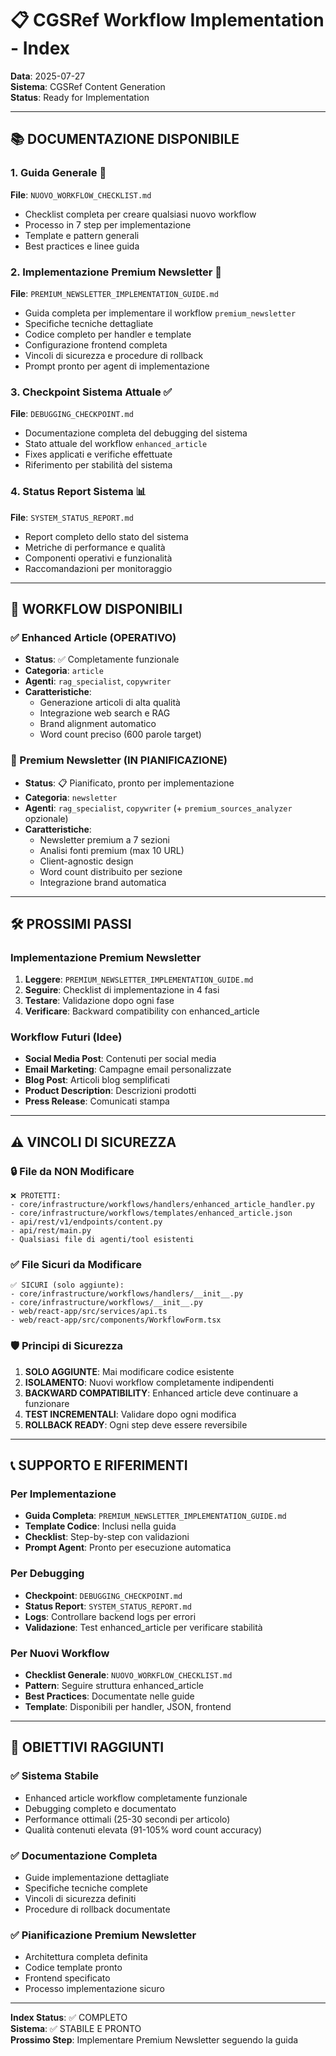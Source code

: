 # 📋 CGSRef Workflow Implementation - Index

**Data**: 2025-07-27  
**Sistema**: CGSRef Content Generation  
**Status**: Ready for Implementation

---

## 📚 DOCUMENTAZIONE DISPONIBILE

### **1. Guida Generale** 📖
**File**: `NUOVO_WORKFLOW_CHECKLIST.md`
- Checklist completa per creare qualsiasi nuovo workflow
- Processo in 7 step per implementazione
- Template e pattern generali
- Best practices e linee guida

### **2. Implementazione Premium Newsletter** 🚀
**File**: `PREMIUM_NEWSLETTER_IMPLEMENTATION_GUIDE.md`
- Guida completa per implementare il workflow `premium_newsletter`
- Specifiche tecniche dettagliate
- Codice completo per handler e template
- Configurazione frontend completa
- Vincoli di sicurezza e procedure di rollback
- Prompt pronto per agent di implementazione

### **3. Checkpoint Sistema Attuale** ✅
**File**: `DEBUGGING_CHECKPOINT.md`
- Documentazione completa del debugging del sistema
- Stato attuale del workflow `enhanced_article`
- Fixes applicati e verifiche effettuate
- Riferimento per stabilità del sistema

### **4. Status Report Sistema** 📊
**File**: `SYSTEM_STATUS_REPORT.md`
- Report completo dello stato del sistema
- Metriche di performance e qualità
- Componenti operativi e funzionalità
- Raccomandazioni per monitoraggio

---

## 🎯 WORKFLOW DISPONIBILI

### **✅ Enhanced Article** (OPERATIVO)
- **Status**: ✅ Completamente funzionale
- **Categoria**: `article`
- **Agenti**: `rag_specialist`, `copywriter`
- **Caratteristiche**: 
  - Generazione articoli di alta qualità
  - Integrazione web search e RAG
  - Brand alignment automatico
  - Word count preciso (600 parole target)

### **🚧 Premium Newsletter** (IN PIANIFICAZIONE)
- **Status**: 📋 Pianificato, pronto per implementazione
- **Categoria**: `newsletter`
- **Agenti**: `rag_specialist`, `copywriter` (+ `premium_sources_analyzer` opzionale)
- **Caratteristiche**:
  - Newsletter premium a 7 sezioni
  - Analisi fonti premium (max 10 URL)
  - Client-agnostic design
  - Word count distribuito per sezione
  - Integrazione brand automatica

---

## 🛠️ PROSSIMI PASSI

### **Implementazione Premium Newsletter**
1. **Leggere**: `PREMIUM_NEWSLETTER_IMPLEMENTATION_GUIDE.md`
2. **Seguire**: Checklist di implementazione in 4 fasi
3. **Testare**: Validazione dopo ogni fase
4. **Verificare**: Backward compatibility con enhanced_article

### **Workflow Futuri** (Idee)
- **Social Media Post**: Contenuti per social media
- **Email Marketing**: Campagne email personalizzate
- **Blog Post**: Articoli blog semplificati
- **Product Description**: Descrizioni prodotti
- **Press Release**: Comunicati stampa

---

## ⚠️ VINCOLI DI SICUREZZA

### **🔒 File da NON Modificare**
```
❌ PROTETTI:
- core/infrastructure/workflows/handlers/enhanced_article_handler.py
- core/infrastructure/workflows/templates/enhanced_article.json
- api/rest/v1/endpoints/content.py
- api/rest/main.py
- Qualsiasi file di agenti/tool esistenti
```

### **✅ File Sicuri da Modificare**
```
✅ SICURI (solo aggiunte):
- core/infrastructure/workflows/handlers/__init__.py
- core/infrastructure/workflows/__init__.py
- web/react-app/src/services/api.ts
- web/react-app/src/components/WorkflowForm.tsx
```

### **🛡️ Principi di Sicurezza**
1. **SOLO AGGIUNTE**: Mai modificare codice esistente
2. **ISOLAMENTO**: Nuovi workflow completamente indipendenti
3. **BACKWARD COMPATIBILITY**: Enhanced article deve continuare a funzionare
4. **TEST INCREMENTALI**: Validare dopo ogni modifica
5. **ROLLBACK READY**: Ogni step deve essere reversibile

---

## 📞 SUPPORTO E RIFERIMENTI

### **Per Implementazione**
- **Guida Completa**: `PREMIUM_NEWSLETTER_IMPLEMENTATION_GUIDE.md`
- **Template Codice**: Inclusi nella guida
- **Checklist**: Step-by-step con validazioni
- **Prompt Agent**: Pronto per esecuzione automatica

### **Per Debugging**
- **Checkpoint**: `DEBUGGING_CHECKPOINT.md`
- **Status Report**: `SYSTEM_STATUS_REPORT.md`
- **Logs**: Controllare backend logs per errori
- **Validazione**: Test enhanced_article per verificare stabilità

### **Per Nuovi Workflow**
- **Checklist Generale**: `NUOVO_WORKFLOW_CHECKLIST.md`
- **Pattern**: Seguire struttura enhanced_article
- **Best Practices**: Documentate nelle guide
- **Template**: Disponibili per handler, JSON, frontend

---

## 🎯 OBIETTIVI RAGGIUNTI

### ✅ **Sistema Stabile**
- Enhanced article workflow completamente funzionale
- Debugging completo e documentato
- Performance ottimali (25-30 secondi per articolo)
- Qualità contenuti elevata (91-105% word count accuracy)

### ✅ **Documentazione Completa**
- Guide implementazione dettagliate
- Specifiche tecniche complete
- Vincoli di sicurezza definiti
- Procedure di rollback documentate

### ✅ **Pianificazione Premium Newsletter**
- Architettura completa definita
- Codice template pronto
- Frontend specificato
- Processo implementazione sicuro

---

**Index Status**: ✅ COMPLETO  
**Sistema**: ✅ STABILE E PRONTO  
**Prossimo Step**: Implementare Premium Newsletter seguendo la guida
